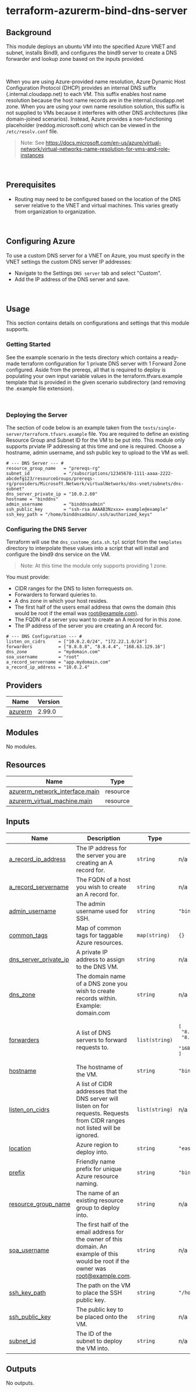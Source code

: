 # terraform-azurerm-bind-dns-server

## Background
This module deploys an ubuntu VM into the specified Azure VNET and subnet, installs Bind9, and configures the bind9 server to create a DNS forwarder and lookup zone based on the inputs provided.
<p>&nbsp;</p>

When you are using Azure-provided name resolution, Azure Dynamic Host Configuration Protocol (DHCP) provides an internal DNS suffix (.internal.cloudapp.net) to each VM. This suffix enables host name resolution because the host name records are in the internal.cloudapp.net zone. When you are using your own name resolution solution, this suffix is not supplied to VMs because it interferes with other DNS architectures (like domain-joined scenarios). Instead, Azure provides a non-functioning placeholder (reddog.microsoft.com) which can be viewed in the `/etc/resolv.conf` file.

>Note: See https://docs.microsoft.com/en-us/azure/virtual-network/virtual-networks-name-resolution-for-vms-and-role-instances
<p>&nbsp;</p>

## Prerequisites
- Routing may need to be configured based on the location of the DNS server relative to the VNET and virtual machines. This varies greatly from organization to organization.
<p>&nbsp;</p>

## Configuring Azure
To use a custom DNS server for a VNET on Azure, you must specify in the VNET settings the custom DNS server IP addresses:

- Navigate to the Settings `DNS server` tab and select "Custom". 
- Add the IP address of the DNS server and save.
<p>&nbsp;</p>

## Usage
This section contains details on configurations and settings that this module supports.

### Getting Started
See the example scenario in the tests directory which contains a ready-made terraform configuration for 1 private DNS server with 1 Forward Zone configured. Aside from the prereqs, all that is required to deploy is populating your own input variable values in the terraform.tfvars.example template that is provided in the given scenario subdirectory (and removing the .example file extension).
<p>&nbsp;</p>

### Deploying the Server
The section of code below is an example taken from the `tests/single-server/terraform.tfvars.example` file. You are required to define an existing Resource Group and Subnet ID for the VM to be put into. This module only supports prviate IP addressing at this time and one is required. Choose a hostname, admin username, and ssh public key to upload to the VM as well.

```hcl
# --- DNS Server --- #
resource_group_name   = "prereqs-rg"
subnet_id             = "/subscriptions/12345678-1111-aaaa-2222-abcdefg123/resourceGroups/prereqs-rg/providers/Microsoft.Network/virtualNetworks/dns-vnet/subnets/dns-subnet"
dns_server_private_ip = "10.0.2.60"
hostname = "binddns"
admin_username        = "binddnsadmin"
ssh_public_key        = "ssh-rsa AAAAB3Nzxxx= example@example"
ssh_key_path = "/home/binddnsadmin/.ssh/authorized_keys"
```
### Configuring the DNS Server
Terraform will use the `dns_custome_data.sh.tpl` script from the `templates` directory to interpolate these values into a script that will install and configure the bind9 dns service on the VM.
>Note: At this time the module only supports providing 1 zone.

You must provide:
- CIDR ranges for the DNS to listen forrequests on.
- Forwarders to forward quieries to.
- A dns zone in which your host resides.
- The first half of the users email address that owns the domain (this would be root if the email was root@example.com).
- The FQDN of a server you want to create an A record for in this zone.
- The IP address of the server you are creating an A record for. 

```hcl
# --- DNS Configuration --- #
listen_on_cidrs     = ["10.0.2.0/24", "172.22.1.0/24"]
forwarders          = ["8.8.8.8", "8.8.4.4", "168.63.129.16"]
dns_zone            = "mydomain.com"
soa_username        = "root"
a_record_servername = "app.mydomain.com"
a_record_ip_address = "10.0.2.4"
```

## Providers

| Name | Version |
|------|---------|
| <a name="provider_azurerm"></a> [azurerm](#provider\_azurerm) | 2.99.0 |

## Modules

No modules.

## Resources

| Name | Type |
|------|------|
| [azurerm_network_interface.main](https://registry.terraform.io/providers/hashicorp/azurerm/latest/docs/resources/network_interface) | resource |
| [azurerm_virtual_machine.main](https://registry.terraform.io/providers/hashicorp/azurerm/latest/docs/resources/virtual_machine) | resource |

## Inputs

| Name | Description | Type | Default | Required |
|------|-------------|------|---------|:--------:|
| <a name="input_a_record_ip_address"></a> [a\_record\_ip\_address](#input\_a\_record\_ip\_address) | The IP address for the server you are creating an A record for. | `string` | n/a | yes |
| <a name="input_a_record_servername"></a> [a\_record\_servername](#input\_a\_record\_servername) | The FQDN of a host you wish to create an A record for. | `string` | n/a | yes |
| <a name="input_admin_username"></a> [admin\_username](#input\_admin\_username) | The admin username used for SSH. | `string` | `"binddnsadmin"` | no |
| <a name="input_common_tags"></a> [common\_tags](#input\_common\_tags) | Map of common tags for taggable Azure resources. | `map(string)` | `{}` | no |
| <a name="input_dns_server_private_ip"></a> [dns\_server\_private\_ip](#input\_dns\_server\_private\_ip) | A private IP address to assign to the DNS VM. | `string` | n/a | yes |
| <a name="input_dns_zone"></a> [dns\_zone](#input\_dns\_zone) | The domain name of a DNS zone you wish to create records within. Example: domain.com | `string` | n/a | yes |
| <a name="input_forwarders"></a> [forwarders](#input\_forwarders) | A list of DNS servers to forward requests to. | `list(string)` | <pre>[<br>  "8.8.8.8",<br>  "8.8.4.4",<br>  "168.63.129.16"<br>]</pre> | no |
| <a name="input_hostname"></a> [hostname](#input\_hostname) | The hostname of the VM. | `string` | `"binddns"` | no |
| <a name="input_listen_on_cidrs"></a> [listen\_on\_cidrs](#input\_listen\_on\_cidrs) | A list of CIDR addresses that the DNS server will listen on for requests. Requests from CIDR ranges not listed will be ignored. | `list(string)` | n/a | yes |
| <a name="input_location"></a> [location](#input\_location) | Azure region to deploy into. | `string` | `"east us"` | no |
| <a name="input_prefix"></a> [prefix](#input\_prefix) | Friendly name prefix for unique Azure resource naming. | `string` | `"binddns"` | no |
| <a name="input_resource_group_name"></a> [resource\_group\_name](#input\_resource\_group\_name) | The name of an existing resource group to deploy into. | `string` | n/a | yes |
| <a name="input_soa_username"></a> [soa\_username](#input\_soa\_username) | The first half of the email address for the owner of this domain. An example of this would be root if the owner was root@example.com. | `string` | n/a | yes |
| <a name="input_ssh_key_path"></a> [ssh\_key\_path](#input\_ssh\_key\_path) | The path on the VM to place the SSH public key. | `string` | `"/home/binddnsadmin/.ssh/authorized_keys"` | no |
| <a name="input_ssh_public_key"></a> [ssh\_public\_key](#input\_ssh\_public\_key) | The public key to be placed onto the VM. | `string` | n/a | yes |
| <a name="input_subnet_id"></a> [subnet\_id](#input\_subnet\_id) | The ID of the subnet to deploy the VM into. | `string` | n/a | yes |

## Outputs

No outputs.

 
